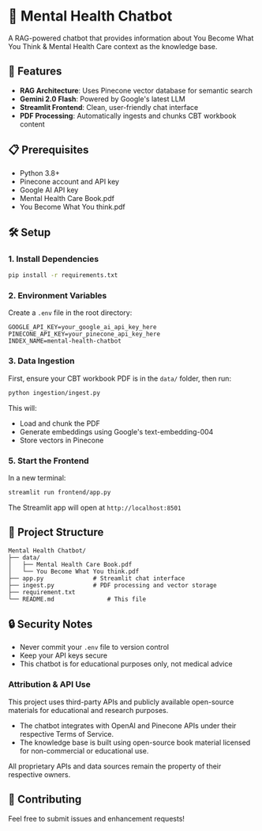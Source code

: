 # 🧠 Mental Health Chatbot

A RAG-powered chatbot that provides information about You Become What You Think & Mental Health Care context as the knowledge base.

## 🚀 Features

- **RAG Architecture**: Uses Pinecone vector database for semantic search
- **Gemini 2.0 Flash**: Powered by Google's latest LLM
- **Streamlit Frontend**: Clean, user-friendly chat interface
- **PDF Processing**: Automatically ingests and chunks CBT workbook content

## 📋 Prerequisites

- Python 3.8+
- Pinecone account and API key
- Google AI API key
- Mental Health Care Book.pdf
- You Become What You think.pdf

## 🛠️ Setup

### 1. Install Dependencies

```bash
pip install -r requirements.txt
```

### 2. Environment Variables

Create a `.env` file in the root directory:

```env
GOOGLE_API_KEY=your_google_ai_api_key_here
PINECONE_API_KEY=your_pinecone_api_key_here
INDEX_NAME=mental-health-chatbot
```

### 3. Data Ingestion

First, ensure your CBT workbook PDF is in the `data/` folder, then run:

```bash
python ingestion/ingest.py
```

This will:
- Load and chunk the PDF
- Generate embeddings using Google's text-embedding-004
- Store vectors in Pinecone

### 5. Start the Frontend

In a new terminal:

```bash
streamlit run frontend/app.py
```

The Streamlit app will open at `http://localhost:8501`

## 📁 Project Structure

```
Mental Health Chatbot/
├── data/
│   ├── Mental Health Care Book.pdf
│   └── You Become What You think.pdf
├── app.py              # Streamlit chat interface
├── ingest.py           # PDF processing and vector storage
├── requirement.txt
└── README.md               # This file
```

## 🔒 Security Notes

- Never commit your `.env` file to version control
- Keep your API keys secure
- This chatbot is for educational purposes only, not medical advice

### Attribution & API Use

This project uses third-party APIs and publicly available open-source materials for educational and research purposes.

- The chatbot integrates with OpenAI and Pinecone APIs under their respective Terms of Service.
- The knowledge base is built using open-source book material licensed for non-commercial or educational use.

All proprietary APIs and data sources remain the property of their respective owners.

## 🤝 Contributing

Feel free to submit issues and enhancement requests!